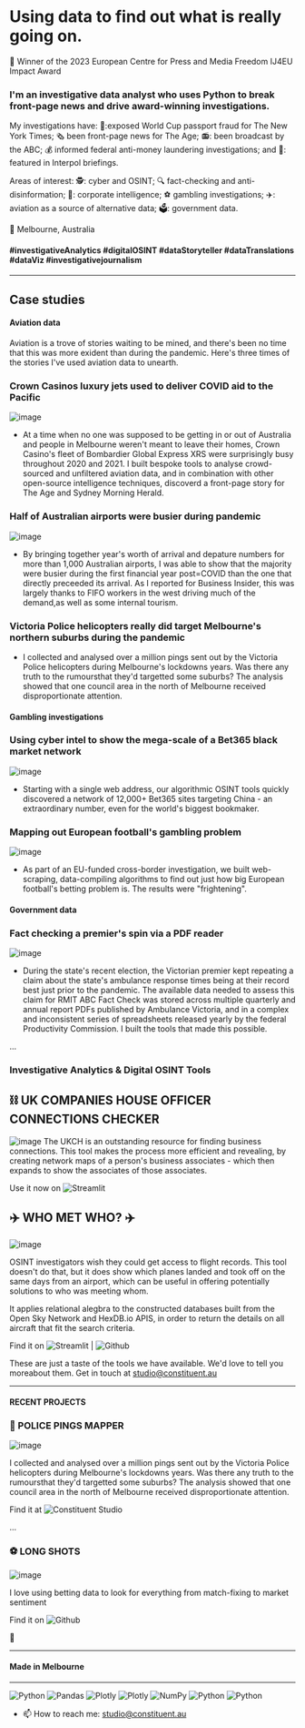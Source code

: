 # Using data to find out what is really going on. 

🥇 Winner of the 2023 European Centre for Press and Media Freedom IJ4EU Impact Award

### I'm an investigative data analyst who uses Python to break front-page news and drive award-winning investigations.

My investigations have: 🛂:exposed World Cup passport fraud for The New York Times; 🗞️ been front-page news for The Age; 📻: been broadcast by the ABC; 💰 informed federal anti-money laundering investigations; and 🚓: featured in Interpol briefings. 


Areas of interest: 🕵️: cyber and OSINT; :mag: fact-checking and anti-disinformation; 👥: corporate intelligence; :soccer: gambling investigations; ✈️: aviation as a source of alternative data; 🗳️: government data.



📍 Melbourne, Australia

#### #investigativeAnalytics #digitalOSINT #dataStoryteller #dataTranslations #dataViz #investigativejournalism


-----------
## Case studies 

#### Aviation data

Aviation is a trove of stories waiting to be mined, and there's been no time that this was more exident than during the pandemic. Here's three times of the stories I've used aviation data to unearth. 

### Crown Casinos luxury jets used to deliver COVID aid to the Pacific
![image](https://github.com/jckkrr/jckkrr/assets/69304112/0f635d2c-f8c4-4a47-9c3b-2271a0b44733)

- At a time when no one was supposed to be getting in or out of Australia and people in Melbourne weren't meant to leave their homes, Crown Casino's fleet of Bombardier Global Express XRS were surprisingly busy throughout 2020 and 2021. I built bespoke tools to analyse crowd-sourced and unfiltered aviation data, and in combination with other open-source intelligence techniques, discoverd a front-page story for The Age and Sydney Morning Herald.

### Half of Australian airports were busier during pandemic
![image](https://github.com/jckkrr/jckkrr/assets/69304112/df8a6d5b-f8e8-4996-aef1-a0f705c7c93f)

- By bringing together year's worth of arrival and depature numbers for more than 1,000 Australian airports, I was able to show that the majority were busier during the first financial year post=COVID than the one that directly preceeded its arrival. As I reported for Business Insider, this was largely thanks to FIFO workers in the west driving much of the demand,as well as some internal tourism. 

### Victoria Police helicopters really did target Melbourne's northern suburbs during the pandemic
- I collected and analysed over a million pings sent out by the Victoria Police helicopters during Melbourne's lockdowns years. Was there any truth to the rumoursthat they'd targetted some suburbs? The analysis showed that one council area in the north of Melbourne received disproportionate attention.

#### Gambling investigations
 
### Using cyber intel to show the mega-scale of a Bet365 black market network
![image](https://github.com/jckkrr/jckkrr/assets/69304112/a6e28543-c613-4b49-ac75-0a82b33ee4f4)

- Starting with a single web address, our algorithmic OSINT tools quickly discovered a network of 12,000+ Bet365 sites targeting China - an extraordinary number, even for the world's biggest bookmaker.

### Mapping out European football's gambling problem
![image](https://github.com/jckkrr/jckkrr/assets/69304112/20b9e88b-8d61-41af-8f95-4a7b815b45bf)

- As part of an EU-funded cross-border investigation, we built web-scraping, data-compiling algorithms to find out just how big European football's betting problem is. The results were "frightening".

#### Government data

### Fact checking a premier's spin via a PDF reader
![image](https://github.com/jckkrr/jckkrr/assets/69304112/41781c8b-dbb2-4b32-b666-295fc571a29d)

- During the state's recent election, the Victorian premier kept repeating a claim about the state's ambulance response times being at their record best just prior to the pandemic. The available data needed to assess this claim for RMIT ABC Fact Check was stored across multiple quarterly and annual report PDFs published by Ambulance Victoria, and in a complex and inconsistent series of spreadsheets released yearly by the federal Productivity Commission. I built the tools that made this possible.



...


### Investigative Analytics & Digital OSINT Tools

## :chains: UK COMPANIES HOUSE OFFICER CONNECTIONS CHECKER
![image](https://user-images.githubusercontent.com/69304112/217395873-98403be4-bb31-441d-850e-1cab033a06c2.png)
The UKCH is an outstanding resource for finding business connections. This tool makes the process more efficient and revealing, by creating network maps of a person's business associates - which then expands to show the associates of those associates. 

Use it now on ![Streamlit](https://jckkrr-uk-companies-house-network-ma-officer-connections-6kwzs0.streamlit.app)

## :airplane: WHO MET WHO? :airplane:
![image](https://user-images.githubusercontent.com/69304112/217395977-3c3f5d25-8458-4f8e-8dee-9a657768f6f3.png)

OSINT investigators wish they could get access to flight records. This tool doesn't do that, but it does show which planes landed and took off on the same days from an airport, which can be useful in offering potentially solutions to who was meeting whom.

It applies relational alegbra to the constructed databases built from the Open Sky Network and HexDB.io APIS, in order to return the details on all aircraft that fit the search criteria.

Find it on ![Streamlit](https://jckkrr-airport-crossover-tool-streamlit-app-ttrh8c.streamlit.app) | ![Github](https://github.com/jckkrr/UK_Companies_House_Network_Mapper) 

These are just a taste of the tools we have available. We'd love to tell you moreabout them. Get in touch at studio@constituent.au

-----------
#### RECENT PROJECTS

### :helicopter: POLICE PINGS MAPPER
![image](https://user-images.githubusercontent.com/69304112/211272449-3c80d1c2-5bf7-4542-b4f5-9d12a14eba5c.png)

I collected and analysed over a million pings sent out by the Victoria Police helicopters during Melbourne's lockdowns years. Was there any truth to the rumoursthat they'd targetted some suburbs? The analysis showed that one council area in the north of Melbourne received disproportionate attention.

Find it at ![Constituent Studio]([https://github.com/jckkrr/Unlayering_Oddsportal](http://constituent.au/million_pings_melbourne_lockdown_police_helicopter.html)) 


...
### :soccer: LONG SHOTS
![image](https://user-images.githubusercontent.com/69304112/211271488-6508de61-8250-4afc-95f9-cb0fcec4f1e6.png)

I love using betting data to look for everything from match-fixing to market sentiment

Find it on ![Github](https://github.com/jckkrr/Unlayering_Oddsportal) 

&#128279; 

-----------
#### Made in Melbourne

-----------

![Python](https://img.shields.io/badge/python-3670A0?style=for-the-badge&logo=python&logoColor=ffdd54)
![Pandas](https://img.shields.io/badge/pandas-%23150458.svg?style=for-the-badge&logo=pandas&logoColor=white)
![Plotly](https://img.shields.io/badge/Plotly-%233F4F75.svg?style=for-the-badge&logo=plotly&logoColor=white)
![Plotly](https://img.shields.io/badge/Dash-%233F4F75.svg?style=for-the-badge&logo=plotly&logoColor=white)
![NumPy](https://img.shields.io/badge/numpy-%23013243.svg?style=for-the-badge&logo=numpy&logoColor=white)
![Python](https://img.shields.io/badge/BeautSoup-3670A0?style=for-the-badge&logo=python&logoColor=ffdd54)
![Python](https://img.shields.io/badge/Selenium-3670A0?style=for-the-badge&logo=python&logoColor=ffdd54)

- 📫 How to reach me: studio@constituent.au

